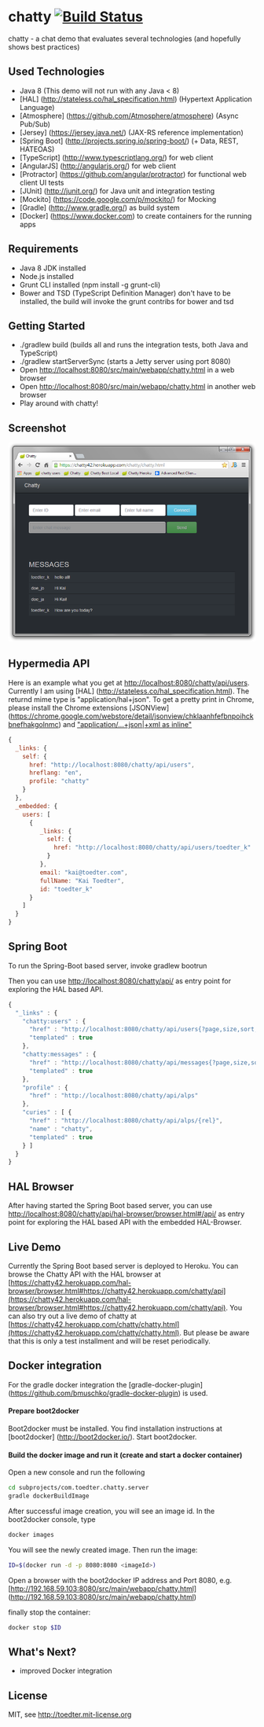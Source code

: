 chatty [![Build Status](https://travis-ci.org/toedter/chatty.svg?branch=master)](https://travis-ci.org/toedter/chatty)
======

chatty - a chat demo that evaluates several technologies (and hopefully shows best practices)

Used Technologies
-----------------
* Java 8 (This demo will not run with any Java < 8)
* [HAL] (http://stateless.co/hal_specification.html) (Hypertext Application Language)
* [Atmosphere] (https://github.com/Atmosphere/atmosphere) (Async Pub/Sub)
* [Jersey] (https://jersey.java.net/) (JAX-RS reference implementation)
* [Spring Boot] (http://projects.spring.io/spring-boot/) (+ Data, REST, HATEOAS)
* [TypeScript] (http://www.typescriptlang.org/) for web client
* [AngularJS] (http://angularjs.org/) for web client
* [Protractor] (https://github.com/angular/protractor) for functional web client UI tests
* [JUnit] (http://junit.org/) for Java unit and integration testing
* [Mockito] (https://code.google.com/p/mockito/) for Mocking
* [Gradle] (http://www.gradle.org/) as build system
* [Docker] (https://www.docker.com) to create containers for the running apps

Requirements
------------
* Java 8 JDK installed
* Node.js installed
* Grunt CLI installed (npm install -g grunt-cli)
* Bower and TSD (TypeScript Definition Manager) don't have to be installed, the build will invoke the grunt contribs for bower and tsd

Getting Started
---------------
* ./gradlew build (builds all and runs the integration tests, both Java and TypeScript)
* ./gradlew startServerSync (starts a Jetty server using port 8080)
* Open [http://localhost:8080/src/main/webapp/chatty.html](http://localhost:8080/src/main/webapp/chatty.html) in a web browser
* Open [http://localhost:8080/src/main/webapp/chatty.html](http://localhost:8080/src/main/webapp/chatty.html) in another web browser
* Play around with chatty!

Screenshot
----------
![Screenshot](screenshot.png)

Hypermedia API
--------------
Here is an example what you get at [http://localhost:8080/chatty/api/users](http://localhost:8080/chatty/api/users). Currently I am using [HAL] (http://stateless.co/hal_specification.html). The returnd mime type is "application/hal+json". To get a pretty print in Chrome, please install the Chrome extensions [JSONView] (https://chrome.google.com/webstore/detail/jsonview/chklaanhfefbnpoihckbnefhakgolnmc) and ["application/...+json|+xml as inline"](https://chrome.google.com/webstore/detail/application%20json%20xml-as-i/cgfnklamhhieaepdicnbahkbnolpbdmp)

```javascript
{
  _links: {
    self: {
      href: "http://localhost:8080/chatty/api/users",
      hreflang: "en",
      profile: "chatty"
    }
  },
  _embedded: {
    users: [
      {
         _links: {
           self: {
             href: "http://localhost:8080/chatty/api/users/toedter_k"
           }
         },
         email: "kai@toedter.com",
         fullName: "Kai Toedter",
         id: "toedter_k"
      }
    ]
  }
}
```

Spring Boot
------------
To run the Spring-Boot based server, invoke
gradlew bootrun

Then you can use [http://localhost:8080/chatty/api/](http://localhost:8080/chatty/api/) as entry point for exploring the HAL based API.

```javascript
{
  "_links" : {
    "chatty:users" : {
      "href" : "http://localhost:8080/chatty/api/users{?page,size,sort,projection}",
      "templated" : true
    },
    "chatty:messages" : {
      "href" : "http://localhost:8080/chatty/api/messages{?page,size,sort,projection}",
      "templated" : true
    },
    "profile" : {
      "href" : "http://localhost:8080/chatty/api/alps"
    },
    "curies" : [ {
      "href" : "http://localhost:8080/chatty/api/alps/{rel}",
      "name" : "chatty",
      "templated" : true
    } ]
  }
}
```

HAL Browser
------------
After having started the Spring Boot based server,
you can use [http://localhost:8080/chatty/api/hal-browser/browser.html#/api/](http://localhost:8080/chatty/api/hal-browser/browser.html#/chatty/api/)
as entry point for exploring the HAL based API with the embedded HAL-Browser.

Live Demo
---------
Currently the Spring Boot based server is deployed to Heroku. You can browse the Chatty API with the HAL browser at
[https://chatty42.herokuapp.com/hal-browser/browser.html#https://chatty42.herokuapp.com/chatty/api](https://chatty42.herokuapp.com/hal-browser/browser.html#https://chatty42.herokuapp.com/chatty/api).
You can also try out a live demo of chatty at
[https://chatty42.herokuapp.com/chatty/chatty.html](https://chatty42.herokuapp.com/chatty/chatty.html).
But please be aware that this is only a test installment and will be reset periodically.

Docker integration
------------------
For the gradle docker integration the [gradle-docker-plugin] (https://github.com/bmuschko/gradle-docker-plugin) is used.

#### Prepare boot2docker
Boot2docker must be installed. You find installation instructions at [boot2docker] (http://boot2docker.io/).
Start boot2docker.

#### Build the docker image and run it (create and start a docker container)
Open a new console and run the following

```bash
cd subprojects/com.toedter.chatty.server
gradle dockerBuildImage
```

After successful image creation, you will see an image id.
In the boot2docker console, type

```bash
docker images
```

You will see the newly created image. Then run the image:

```bash
ID=$(docker run -d -p 8080:8080 <imageId>)
```

Open a browser with the boot2docker IP address and Port 8080, e.g. [http://192.168.59.103:8080/src/main/webapp/chatty.html] (http://192.168.59.103:8080/src/main/webapp/chatty.html)

finally stop the container:

```bash
docker stop $ID
```

What's Next?
------------
* improved Docker integration

License
-------
MIT, see http://toedter.mit-license.org
